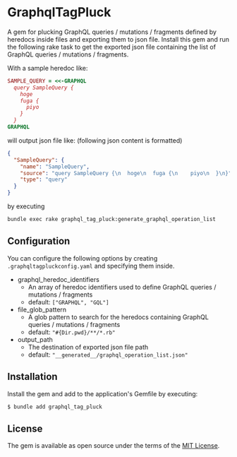 # GraphqlTagPluck

A gem for plucking GraphQL queries / mutations / fragments defined by heredocs inside files and exporting them to json file.
Install this gem and run the following rake task to get the exported json file containing the list of GraphQL queries / mutations / fragments.

With a sample heredoc like:

```ruby
SAMPLE_QUERY = <<-GRAPHQL
  query SampleQuery {
    hoge
    fuga {
      piyo
    }
  }
GRAPHQL
```

will output json file like: (following json content is formatted)

```json
{
  "SampleQuery": {
    "name": "SampleQuery",
    "source": "query SampleQuery {\n  hoge\n  fuga {\n    piyo\n  }\n}",
    "type": "query"
  }
}
```

by executing

```sh
bundle exec rake graphql_tag_pluck:generate_graphql_operation_list
```

## Configuration

You can configure the following options by creating `.graphqltagpluckconfig.yaml` and specifying them inside.

- graphql_heredoc_identifiers
  - An array of heredoc identifiers used to define GraphQL queries / mutations / fragments
  - default: `["GRAPHQL", "GQL"]`
- file_glob_pattern
  - A glob pattern to search for the heredocs containing GraphQL queries / mutations / fragments
  - default: `"#{Dir.pwd}/**/*.rb"`
- output_path
  - The destination of exported json file path
  - default: `"__generated__/graphql_operation_list.json"`

## Installation

Install the gem and add to the application's Gemfile by executing:

```sh
$ bundle add graphql_tag_pluck
```

## License

The gem is available as open source under the terms of the [MIT License](https://opensource.org/licenses/MIT).
